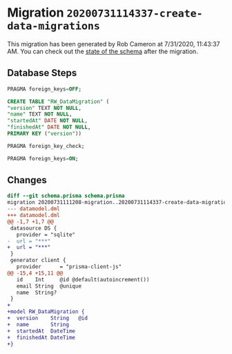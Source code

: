 # Migration `20200731114337-create-data-migrations`

This migration has been generated by Rob Cameron at 7/31/2020, 11:43:37 AM.
You can check out the [state of the schema](./schema.prisma) after the migration.

## Database Steps

```sql
PRAGMA foreign_keys=OFF;

CREATE TABLE "RW_DataMigration" (
"version" TEXT NOT NULL,
"name" TEXT NOT NULL,
"startedAt" DATE NOT NULL,
"finishedAt" DATE NOT NULL,
PRIMARY KEY ("version"))

PRAGMA foreign_key_check;

PRAGMA foreign_keys=ON;
```

## Changes

```diff
diff --git schema.prisma schema.prisma
migration 20200731111208-migration..20200731114337-create-data-migrations
--- datamodel.dml
+++ datamodel.dml
@@ -1,7 +1,7 @@
 datasource DS {
   provider = "sqlite"
-  url = "***"
+  url = "***"
 }
 generator client {
   provider      = "prisma-client-js"
@@ -15,4 +15,11 @@
   id    Int     @id @default(autoincrement())
   email String  @unique
   name  String?
 }
+
+model RW_DataMigration {
+  version    String   @id
+  name       String
+  startedAt  DateTime
+  finishedAt DateTime
+}
```



